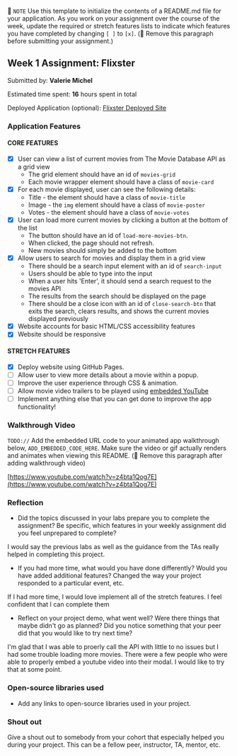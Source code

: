 📝 `NOTE` Use this template to initialize the contents of a README.md file for your application. As you work on your assignment over the course of the week, update the required or stretch features lists to indicate which features you have completed by changing `[ ]` to `[x]`. (🚫 Remove this paragraph before submitting your assignment.)

## Week 1 Assignment: Flixster

Submitted by: **Valerie Michel**

Estimated time spent: **16** hours spent in total

Deployed Application (optional): [Flixster Deployed Site](https://vgmichel.github.io/flixster_starter/)

### Application Features

#### CORE FEATURES

- [x] User can view a list of current movies from The Movie Database API as a grid view
  - The grid element should have an id of `movies-grid`
  - Each movie wrapper element should have a class of `movie-card`
- [x] For each movie displayed, user can see the following details:
  - Title - the element should have a class of `movie-title`
  - Image - the `img` element should have a class of `movie-poster`
  - Votes - the element should have a class of `movie-votes`
- [x] User can load more current movies by clicking a button at the bottom of the list
  - The button should have an id of `load-more-movies-btn`.
  - When clicked, the page should not refresh.
  - New movies should simply be added to the bottom
- [x] Allow users to search for movies and display them in a grid view
  - There should be a search input element with an id of `search-input`
  - Users should be able to type into the input
  - When a user hits 'Enter', it should send a search request to the movies API
  - The results from the search should be displayed on the page
  - There should be a close icon with an id of `close-search-btn` that exits the search, clears results, and shows the current movies displayed previously
- [x] Website accounts for basic HTML/CSS accessibility features
- [x] Website should be responsive

#### STRETCH FEATURES

- [x] Deploy website using GitHub Pages.
- [ ] Allow user to view more details about a movie within a popup.
- [ ] Improve the user experience through CSS & animation.
- [ ] Allow movie video trailers to be played using [embedded YouTube](https://support.google.com/youtube/answer/171780?hl=en)
- [ ] Implement anything else that you can get done to improve the app functionality!

### Walkthrough Video

`TODO://` Add the embedded URL code to your animated app walkthrough below, `ADD_EMBEDDED_CODE_HERE`. Make sure the video or gif actually renders and animates when viewing this README. (🚫 Remove this paragraph after adding walkthrough video)

[https://www.youtube.com/watch?v=z4bta1Qog7E](https://www.youtube.com/watch?v=z4bta1Qog7E)

### Reflection

- Did the topics discussed in your labs prepare you to complete the assignment? Be specific, which features in your weekly assignment did you feel unprepared to complete?

I would say the previous labs as well as the guidance from the TAs really helped in completing this project.

- If you had more time, what would you have done differently? Would you have added additional features? Changed the way your project responded to a particular event, etc.

If I had more time, I would love implement all of the stretch features. I feel confident that I can complete them

- Reflect on your project demo, what went well? Were there things that maybe didn't go as planned? Did you notice something that your peer did that you would like to try next time?

I'm glad that I was able to proerly call the API with little to no issues but I had some trouble loading more movies. There were a few people who were able to properly embed a youtube video into their modal. I would like to try that at some point.

### Open-source libraries used

- Add any links to open-source libraries used in your project.

### Shout out

Give a shout out to somebody from your cohort that especially helped you during your project. This can be a fellow peer, instructor, TA, mentor, etc.
